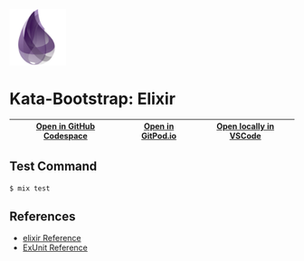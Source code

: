 
<img width="100px" src="elixir-original.svg" /></a>
# Kata-Bootstrap: Elixir

| [Open in GitHub Codespace](https://github.com/codespaces/new?hide_repo_select=true&repo=rradczewski%2Fkata-bootstraps&ref=elixir) | [Open in GitPod.io](https://gitpod.io/#https://github.com/rradczewski/kata-bootstraps/tree/elixir) | [Open locally in VSCode](https://rradczewski.github.io/kata-bootstraps/redirect.html?url=vscode%3A%2F%2Fvscode.git%2Fclone%3Furl%3Dhttps%253A%252F%252Fgithub.com%252Frradczewski%252Fkata-bootstraps.git%26ref%3Delixir) |
|---|---|---|

## Test Command

```sh
$ mix test
```

## References

- [elixir Reference](https://elixir-lang.org/docs.html)
- [ExUnit Reference](https://hexdocs.pm/ex_unit/ExUnit.html)
